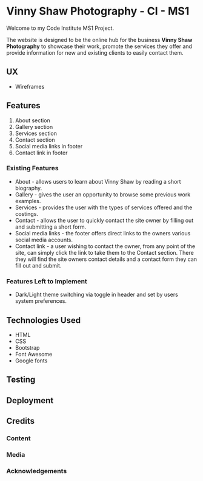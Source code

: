 # Vinny Shaw Photography - CI - MS1

Welcome to my Code Institute MS1 Project.

The website is designed to be the online hub for the business **Vinny Shaw Photography** to showcase their work, promote the services they offer and provide information for new and existing clients to easily contact them.
 
## UX

- Wireframes

## Features

1. About section
2. Gallery section
3. Services section
4. Contact section
5. Social media links in footer
6. Contact link in footer
 
### Existing Features

- About - allows users to learn about Vinny Shaw by reading a short biography.
- Gallery - gives the user an opportunity to browse some previous work examples.
- Services - provides the user with the types of services offered and the costings.
- Contact - allows the user to quickly contact the site owner by filling out and submitting  a short form.
- Social media links - the footer offers direct links to the owners various social media accounts.
- Contact link - a user wishing to contact the owner, from any point of the site, can simply click the link to take them to the Contact section.  There they will find the site owners contact details and a contact form they can fill out and submit.

### Features Left to Implement
- Dark/Light theme switching via toggle in header and set by users system preferences.

## Technologies Used

- HTML
- CSS
- Bootstrap
- Font Awesome
- Google fonts

## Testing

## Deployment

## Credits

### Content

### Media

### Acknowledgements





